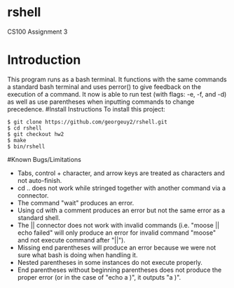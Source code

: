 # rshell
CS100 Assignment 3
# Introduction
This program runs as a bash terminal. It functions with the same commands a standard bash terminal and uses perror() to give feedback on the execution of a command. It now is able to run test (with flags: -e, -f, and -d) as well as use parentheses when inputting commands to change precedence.
#Install Instructions
To install this project:
```
$ git clone https://github.com/georgeuy2/rshell.git
$ cd rshell
$ git checkout hw2
$ make
$ bin/rshell
```
#Known Bugs/Limitations
* Tabs, control + character, and arrow keys are treated as characters and not auto-finish.
* cd .. does not work while stringed together with another command via a connector.
* The command "wait" produces an error.
* Using cd with a comment produces an error but not the same error as a standard shell.
* The || connector does not work with invalid commands (i.e. "moose || echo failed" will only produce an error for invalid command "moose" and not execute command after "||").
* Missing end parentheses will produce an error because we were not sure what bash is doing when handling it.
* Nested parentheses in some instances do not execute properly.
* End parentheses without beginning parentheses does not produce the proper error (or in the case of "echo a )", it outputs "a )".
 
